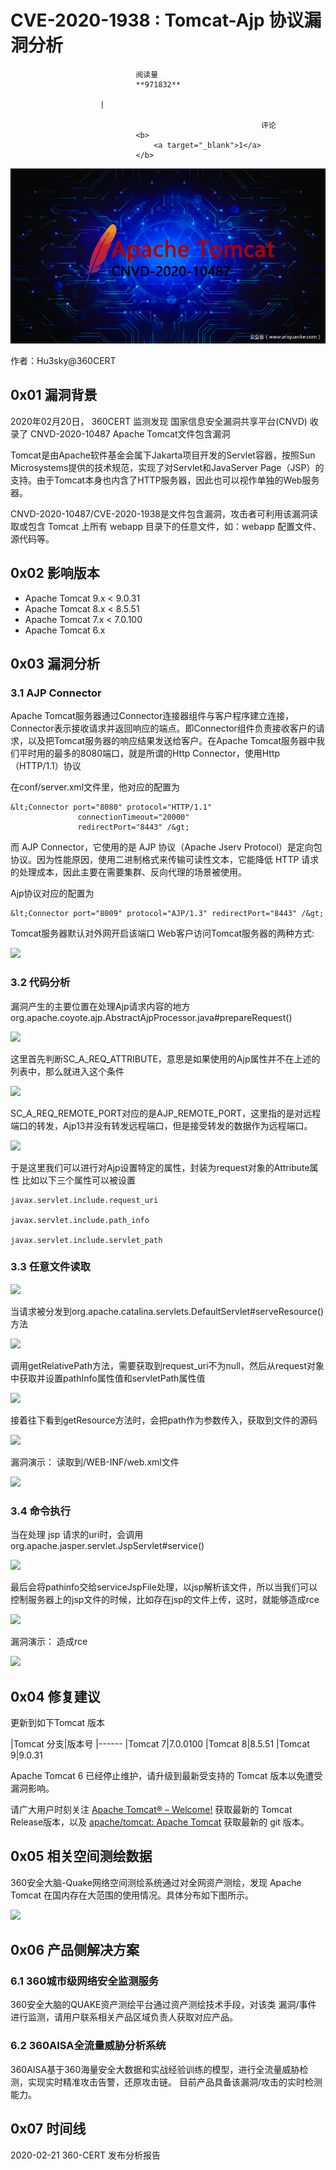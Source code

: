 
# CVE-2020-1938 : Tomcat-Ajp 协议漏洞分析


                                阅读量   
                                **971832**
                            
                        |
                        
                                                            评论
                                <b>
                                    <a target="_blank">1</a>
                                </b>
                                                                                    



[![](./img/199448/t012f3191c871684aca.png)](./img/199448/t012f3191c871684aca.png)



作者：Hu3sky@360CERT

## 0x01 漏洞背景

2020年02月20日， 360CERT 监测发现 国家信息安全漏洞共享平台(CNVD) 收录了 CNVD-2020-10487 Apache Tomcat文件包含漏洞

Tomcat是由Apache软件基金会属下Jakarta项目开发的Servlet容器，按照Sun Microsystems提供的技术规范，实现了对Servlet和JavaServer Page（JSP）的支持。由于Tomcat本身也内含了HTTP服务器，因此也可以视作单独的Web服务器。

CNVD-2020-10487/CVE-2020-1938是文件包含漏洞，攻击者可利用该漏洞读取或包含 Tomcat 上所有 webapp 目录下的任意文件，如：webapp 配置文件、源代码等。



## 0x02 影响版本
- Apache Tomcat 9.x &lt; 9.0.31
- Apache Tomcat 8.x &lt; 8.5.51
- Apache Tomcat 7.x &lt; 7.0.100
- Apache Tomcat 6.x


## 0x03 漏洞分析

### 3.1 AJP Connector

Apache Tomcat服务器通过Connector连接器组件与客户程序建立连接，Connector表示接收请求并返回响应的端点。即Connector组件负责接收客户的请求，以及把Tomcat服务器的响应结果发送给客户。在Apache Tomcat服务器中我们平时用的最多的8080端口，就是所谓的Http Connector，使用Http（HTTP/1.1）协议

在conf/server.xml文件里，他对应的配置为

```
&lt;Connector port="8080" protocol="HTTP/1.1"
               connectionTimeout="20000"
               redirectPort="8443" /&gt;
```

而 AJP Connector，它使用的是 AJP 协议（Apache Jserv Protocol）是定向包协议。因为性能原因，使用二进制格式来传输可读性文本，它能降低 HTTP 请求的处理成本，因此主要在需要集群、反向代理的场景被使用。

Ajp协议对应的配置为

```
&lt;Connector port="8009" protocol="AJP/1.3" redirectPort="8443" /&gt;
```

Tomcat服务器默认对外网开启该端口 Web客户访问Tomcat服务器的两种方式:

[![](./img/199448/AAffA0nNPuCLAAAAAElFTkSuQmCC)](https://p403.ssl.qhimgs4.com/t01b0938a4a19a66514.png)

### 3.2 代码分析

漏洞产生的主要位置在处理Ajp请求内容的地方org.apache.coyote.ajp.AbstractAjpProcessor.java#prepareRequest()

[![](./img/199448/AAffA0nNPuCLAAAAAElFTkSuQmCC)](https://p403.ssl.qhimgs4.com/t01a5778a10db7b8e42.png)

这里首先判断SC_A_REQ_ATTRIBUTE，意思是如果使用的Ajp属性并不在上述的列表中，那么就进入这个条件

[![](./img/199448/AAffA0nNPuCLAAAAAElFTkSuQmCC)](https://p403.ssl.qhimgs4.com/t017f2549c72f7a4728.png)

SC_A_REQ_REMOTE_PORT对应的是AJP_REMOTE_PORT，这里指的是对远程端口的转发，Ajp13并没有转发远程端口，但是接受转发的数据作为远程端口。

[![](./img/199448/AAffA0nNPuCLAAAAAElFTkSuQmCC)](https://p403.ssl.qhimgs4.com/t017e979f625f456951.png)

于是这里我们可以进行对Ajp设置特定的属性，封装为request对象的Attribute属性 比如以下三个属性可以被设置

```
javax.servlet.include.request_uri

javax.servlet.include.path_info

javax.servlet.include.servlet_path
```

### 3.3 任意文件读取

[![](./img/199448/AAffA0nNPuCLAAAAAElFTkSuQmCC)](https://p403.ssl.qhimgs4.com/t01b0d32229286bb1b0.png)

当请求被分发到org.apache.catalina.servlets.DefaultServlet#serveResource()方法

[![](./img/199448/AAffA0nNPuCLAAAAAElFTkSuQmCC)](https://p403.ssl.qhimgs4.com/t017240cb135fb1abb9.png)

调用getRelativePath方法，需要获取到request_uri不为null，然后从request对象中获取并设置pathInfo属性值和servletPath属性值

[![](./img/199448/AAffA0nNPuCLAAAAAElFTkSuQmCC)](https://p403.ssl.qhimgs4.com/t01270a80d9fe49125e.png)

接着往下看到getResource方法时，会把path作为参数传入，获取到文件的源码

[![](./img/199448/AAffA0nNPuCLAAAAAElFTkSuQmCC)](https://p403.ssl.qhimgs4.com/t011a35812925165e52.png)

漏洞演示： 读取到/WEB-INF/web.xml文件

[![](./img/199448/AAffA0nNPuCLAAAAAElFTkSuQmCC)](https://p403.ssl.qhimgs4.com/t01a67c8e189f14131e.png)

### 3.4 命令执行

当在处理 jsp 请求的uri时，会调用 org.apache.jasper.servlet.JspServlet#service()

[![](./img/199448/AAffA0nNPuCLAAAAAElFTkSuQmCC)](https://p403.ssl.qhimgs4.com/t01e8e93e8f11f69d75.png)

最后会将pathinfo交给serviceJspFile处理，以jsp解析该文件，所以当我们可以控制服务器上的jsp文件的时候，比如存在jsp的文件上传，这时，就能够造成rce

[![](./img/199448/AAffA0nNPuCLAAAAAElFTkSuQmCC)](https://p403.ssl.qhimgs4.com/t01d82aa659270bcf6f.png)

漏洞演示： 造成rce

[![](./img/199448/AAffA0nNPuCLAAAAAElFTkSuQmCC)](https://p403.ssl.qhimgs4.com/t0199857daf2c340084.png)



## 0x04 修复建议

更新到如下Tomcat 版本

|Tomcat 分支|版本号
|------
|Tomcat 7|7.0.0100
|Tomcat 8|8.5.51
|Tomcat 9|9.0.31

Apache Tomcat 6 已经停止维护，请升级到最新受支持的 Tomcat 版本以免遭受漏洞影响。

请广大用户时刻关注 [Apache Tomcat® – Welcome!](http://tomcat.apache.org/) 获取最新的 Tomcat Release版本，以及 [apache/tomcat: Apache Tomcat](https://github.com/apache/tomcat) 获取最新的 git 版本。



## 0x05 相关空间测绘数据

360安全大脑-Quake网络空间测绘系统通过对全网资产测绘，发现 Apache Tomcat 在国内存在大范围的使用情况。具体分布如下图所示。

[![](./img/199448/AAffA0nNPuCLAAAAAElFTkSuQmCC)](https://p403.ssl.qhimgs4.com/t015df7ca2dc3f834a4.png)



## 0x06 产品侧解决方案

### 6.1 360城市级网络安全监测服务

360安全大脑的QUAKE资产测绘平台通过资产测绘技术手段，对该类 漏洞/事件 进行监测，请用户联系相关产品区域负责人获取对应产品。

### 6.2 360AISA全流量威胁分析系统

360AISA基于360海量安全大数据和实战经验训练的模型，进行全流量威胁检测，实现实时精准攻击告警，还原攻击链。 目前产品具备该漏洞/攻击的实时检测能力。



## 0x07 时间线

2020-02-21 360-CERT 发布分析报告
